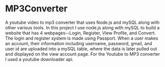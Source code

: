 # MP3Converter
A youtube video to mp3 converter that uses Node.js and mySQL along with other various tools.
In this project I use node.js along with mySQL to build a website that has 4 webpages--Login, Register, View Profile, and Convert. The login and register system is made using Passport. When a user makes an account, their information including username, password, gmail, and user id are uploaded into a mySQL table, where the data is later pulled out and displayed on the view account page. For the Youtube to MP3 converter I used a youtube downloader api.
